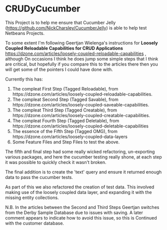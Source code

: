# CRUDyCucumber

This Project is to help me ensure that Cucumber Jelly (https://github.com/NickCharsley/CucumberJelly) is able to help test Netbeans Projects.

To some extent I'm following Geertjan Wielenga's instructions for **Loosely Coupled Reloadable Capabilities for CRUD Applications** https://dzone.com/articles/loosely-coupled-reloadable-capabilities , although On occasions I think he does jump some simple steps that I think are critical, but hopefully if you compare this to the articles there then you will get some of the pointers I could have done with.

Currently this has:
<ol>
<li>The compleat First Step (Tagged Reloadable), from https://dzone.com/articles/loosely-coupled-reloadable-capabilities.</li>
<li>The compleat Second Step (Tagged Savable), from https://dzone.com/articles/loosely-coupled-saveable-capabilities.</li>
<li>The compleat Third Step (Tagged Creatable), from https://dzone.com/articles/loosely-coupled-creatable-capabilities.</li>
<li>The compleat Fourth Step (Tagged Deletable), from https://dzone.com/articles/loosely-coupled-deletable-capabilities</li>
<li>The essence of the Fifth Step (Tagged OMG), from https://dzone.com/articles/loosely-coupled-data-layers</li>
<li>Some Feature Files and Step Files to test the above.</li>
</ol>

The fifth and final step had some really wicked refactoring, un-exporting various packages, and here the cucumber testing really shone, at each step it was possible to quickly check it wasn't broken.

The final addition is to create the 'text' query and ensure it returned enough data to pass the cucumber tests.

As part of this we also refactored the creation of test data. This involved making use of the loosely coupled data layer, and expanding it with the missing entity collections.




N.B. In the articles between the Second and Third Steps Geertjan switches from the Derby Sample Database due to issues with saving. A later comment appears to indicate how to avoid this issue, so this is Continued with the customer database.




